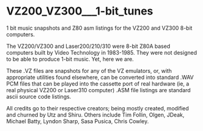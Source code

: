 # VZ200_VZ300___1-bit_tunes
1 bit music snapshots and Z80 asm listings for the VZ200 and VZ300 8-bit computers.

The VZ200/VZ300 and Laser200/210/310 were 8-bit Z80A based computers built by Video Technology in 1983-1985.
They were not designed to be able to produce 1-bit music. Yet, here we are.

These .VZ files are snapshots for any of the VZ emulators, or, with appropriate utilities found elsewhere, can be converted into standard .WAV PCM files that can be played into the cassette port of real hardware (ie, a real physical VZ200 or Laser310 computer)
.ASM file listings are standard ascii source code listings.

All credits go to their respective creators; being mostly created, modified and churned by Utz and Shiru.
Others include Tim Follin, Olgen, JDeak, Michael Batty, Lyndon Sharp, Sasa Pusica, Chris Cowley.

